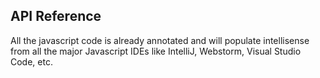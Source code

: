 ## API Reference

All the javascript code is already annotated and will populate intellisense from all the major Javascript IDEs like IntelliJ, Webstorm, Visual Studio Code, etc.


